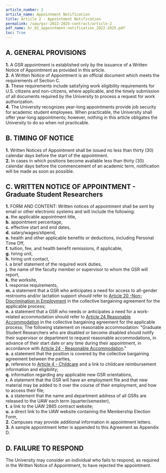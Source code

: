 ```yaml
---
article_number: 2
article_name: Appointment Notification 
title: Article 2 - Appointment Notification 
permalink: /uaw/gsr-2022-2025-contract/article-2
pdf_name: br_02_appointment-notification_2022-2025.pdf
toc: True
---
```



## A.  GENERAL PROVISIONS

<div class="lvl2"><b>1.</b> A GSR appointment is established only by the issuance of a Written Notice of Appointment as provided in this article.</div>
<div class="lvl2"><b>2.</b> A Written Notice of Appointment is an official document which meets the requirements of Section C.</div>
<div class="lvl2"><b>3.</b> These requirements include satisfying work eligibility requirements for U.S. citizens and non-citizens, where applicable, and the timely submission of all documents required by the University to process a request for work authorization.</div>
<div class="lvl2"><b>4.</b> The University recognizes year-long appointments provide job security for academic student employees. When practicable, the University shall offer year-long appointments; however, nothing in this article obligates the University to do so when not practicable.</div>

## B.  TIMING OF NOTICE

<div class="lvl2"><b>1.</b> Written Notices of Appointment shall be issued no less than thirty (30) calendar days before the start of the appointment.</div>
<div class="lvl2"><b>2.</b> In cases in which positions become available less than thirty (30) calendar days before the commencement of an academic term, notification will be made as soon as possible.</div>

## C.  WRITTEN NOTICE OF APPOINTMENT - Graduate Student Researchers

<div class="lvl2"><b>1.</b> FORM AND CONTENT: Written notices of appointment shall be sent by email or other electronic systems and will include the following:</div>
<div class="lvl3"><b>a.</b> 
 the applicable appointment title,</div>
<div class="lvl3"><b>b.</b> 
 appointment percentage,</div>
<div class="lvl3"><b>c.</b> 
 effective start and end dates,</div>
<div class="lvl3"><b>d.</b> 
 salary/wages/stipend,</div>
<div class="lvl3"><b>e.</b> 
 health and other applicable benefits or deductions, including Personal Time Off,</div>
<div class="lvl3"><b>f.</b> 
 tuition, fee, and health benefit remissions, if applicable,</div>
<div class="lvl3"><b>g.</b> 
 hiring unit,</div>
<div class="lvl3"><b>h.</b> 
 hiring unit contact,</div>
<div class="lvl3"><b>i.</b> 
 a brief statement of the required work duties,</div>
<div class="lvl3"><b>j.</b> 
 the name of the faculty member or supervisor to whom the GSR will report,</div>
<div class="lvl3"><b>k.</b> 
 the worksite,</div>
<div class="lvl3"><b>l.</b> 
 response requirements,</div>
<div class="lvl3"><b>m.</b> 
 a statement that a GSR who anticipates a need for access to all-gender restrooms and/or lactation support should refer to <a href="/uaw/gsr-2022-2025-contract/article-20">Article 20 -Non-Discrimination in Employment</a> in the collective bargaining agreement for the applicable process;</div>
<div class="lvl3"><b>n.</b> 
 a statement that a GSR who needs or anticipates a need for a work-related accommodation should refer to <a href="/uaw/gsr-2022-2025-contract/article-24">Article 24 Reasonable Accommodation</a> in the collective bargaining agreement for the applicable process; The following statement on reasonable accommodation: "Graduate Student Researchers who are disabled or become disabled should notify their supervisor or department to request reasonable accommodations, in advance of their start date or any time during their appointment, in accordance with <a href="/uaw/gsr-2022-2025-contract/article-24">Article 24 - Reasonable Accommodation</a>."</div>
<div class="lvl3"><b>o.</b> 
 a statement that the position is covered by the collective bargaining agreement between the parties,</div>
<div class="lvl3"><b>p.</b> 
 reference to <a href="/uaw/gsr-2022-2025-contract/article-4">Article 4 - Childcare</a> and a link to childcare reimbursement information and eligibility;</div>
<div class="lvl3"><b>q.</b> 
 information regarding any applicable new GSR orientations,</div>
<div class="lvl3"><b>r.</b> 
 A statement that the GSR will have an employment file and that new material may be added to it over the course of their employment, and how to access their file;</div>
<div class="lvl3"><b>s.</b> 
 a statement that the name and department address of all GSRs are released to the UAW each term (quarter/semester),</div>
<div class="lvl3"><b>t.</b> 
 a link to the UAW 2865 contract website;</div>
<div class="lvl3"><b>u.</b> 
 a direct link to the UAW website containing the Membership Election Form,</div>
<div class="lvl2"><b>2.</b> Campuses may provide additional information in appointment letters.</div>
<div class="lvl2"><b>3.</b> A sample appointment letter is appended to this Agreement as Appendix D.</div>

## D.  FAILURE TO RESPOND

The University may consider an individual who fails to respond, as required in the Written Notice of Appointment, to have rejected the appointment.

